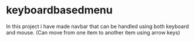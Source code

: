 # keyboardbasedmenu

In this project i have made navbar that can be handled using both keyboard and mouse. (Can move from one item to another item using arrow keys) 
